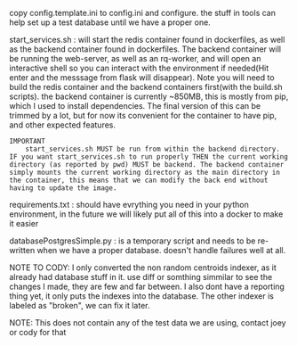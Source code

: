 copy config.template.ini to config.ini and configure.
the stuff in tools can help set up a test database until we have a proper one.

start_services.sh : will start the redis container found in dockerfiles, as well as the backend container found in dockerfiles. The backend container will be running the web-server, as well as an rq-worker, and will open an interactive shell so you can interact with the environment if needed(Hit enter and the messsage from flask will disappear). Note you will need to build the redis container and the backend containers first(with the build.sh scripts). 
    the backend container is currently ~850MB, this is mostly from pip, which I used to install dependencies. The final version of this can be trimmed by a lot, but for now its convenient for the container to have pip, and other expected features.
    
    IMPORTANT
        start_services.sh MUST be run from within the backend directory. IF you want start_services.sh to run properly THEN the current working directory (as reported by pwd) MUST be backend. The backend container simply mounts the current working directory as the main directory in the container, this means that we can modify the back end without having to update the image.


requirements.txt  : should have evrything you need in your python environment, in the future we will likely put all of this into a docker to make it easier

databasePostgresSimple.py : is a temporary script and needs to be re-written when we have a proper database. doesn't handle failures well at all.

NOTE TO CODY:
I only converted the non random centroids indexer, as it already had database stuff in it. use diff or somthing simmilar to see the changes I made, they are few and far between. I also dont have a reporting thing yet, it only puts the indexes into the database. The other indexer is labeled as "broken", we can fix it later.

NOTE:
This does not contain any of the test data we are using, contact joey or cody for that